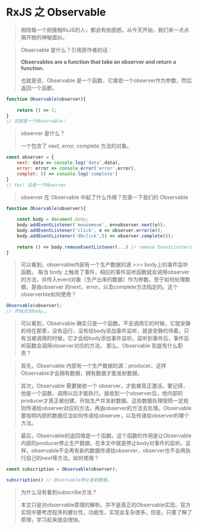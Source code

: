 #  RxJS 之 Observable

> 相信每一个刚接触RxJS的人，都会有些困惑。从今天开始，我们来一点点揭开她的神秘面纱。



> Observable 是什么？引用原作者的话：
>
> **Observables are a function that take an observer and return a function.**
>
> 也就是说，Observable 是一个函数，它接收一个observer作为参数，然后返回一个函数。

```js
function Observable(observer){
    
    return () => 1;
}
// 这就是一个Observable！
```



> observer  是什么？
>
> 一个包含了 next, error, complete 方法的对象。

```js
const observer = {
    next: data => console.log('data',data),
    error: error => console.error('error',error),
    complet: () => console.log('complete')
}
// Yes! 这是一个Observer
```



> observer 在 Observable 中起了什么作用？完善一下我们的 Observable

```js
function Observable(observer){
    
    const body = document.body;
    body.addEventListener('mousemove', e=>observer.next(e));
    body.addEventListener('click', e => observer.error(e));
    body.addEventListener('dbclick',() => observer.complete());
    
    return () => body.removeEventListener(...) // remove EventLisnters
}
```



> 可以看到，observable内部有一个生产数据的源 >>> body上的事件监听函数。 每当 body 上触发了事件，相应的事件监听函数就会调用observer的方法，并传入event对象（生产出来的数据）作为参数。至于如何处理数据，是由observer 的next，error，以及complete方法指定的。这个observerble如何使用？

```js
Observable(observer);
// 开始点击body。。
```



> 可以看到，Observable 确实只是一个函数。不去调用它的时候，它就安静的待在那里，没有运行，没有给body添加事件监听，就是安静的待着。只有当被调用的时候，它才会给body添加事件监听。监听到事件后，事件监听函数会调用observer对应的方法。 那么，Observable 到底有什么职责？



> 首先，Observable 内部有一个生产数据的源：producer。这样Observable才会拥有数据，拥有数据才能发射数据。



> 其次，Observable 需要接收一个 observer，才能被真正激活。要记得，他是一个函数，调用以后才能执行。接收到一个observer后，他内部的producer才真正被创建，开始生产并发射数据。这些数据处理按照一定规则传递给observer对应的方法，再由observer的方法去处理。Observable要指明内部的数据应当如何传递给observer，以及传递给observer的哪个方法。



> 最后，Observable的返回值是一个函数。这个函数的作用是让Observable内部的producer停止生产数据。在本文中就是停止body对事件的监听。这样，observable不会再有新的数据传递给observer，observer也不会再执行自己的next等方法。如何使用？

```js
const subscription = Observable(observer);

subscription() // Observable停止发射数据。
```





> 为什么没有看到subscribe方法？
>
> 本文只是对observable原理的解析。并不是真正的Observable实现。官方实现中要考虑程序的健壮性，功能性，实现会复杂很多。但是，只要了解了原理，学习起来就会很快。